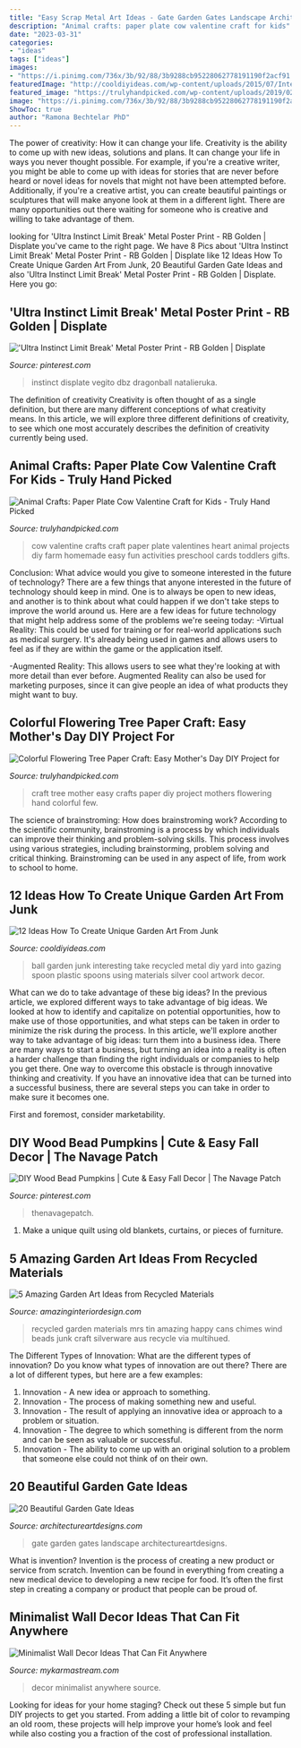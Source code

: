 ```yaml
---
title: "Easy Scrap Metal Art Ideas - Gate Garden Gates Landscape Architectureartdesigns"
description: "Animal crafts: paper plate cow valentine craft for kids"
date: "2023-03-31"
categories:
- "ideas"
tags: ["ideas"]
images:
- "https://i.pinimg.com/736x/3b/92/88/3b9288cb95228062778191190f2acf91.jpg"
featuredImage: "http://cooldiyideas.com/wp-content/uploads/2015/07/Interesting-Take-on-the-Gazing-Ball.jpg"
featured_image: "https://trulyhandpicked.com/wp-content/uploads/2019/02/paper-plate-cow-valentine-craft-for-kids-crafty-morning-1550725303g48kn.png"
image: "https://i.pinimg.com/736x/3b/92/88/3b9288cb95228062778191190f2acf91.jpg"
ShowToc: true
author: "Ramona Bechtelar PhD"
---
```



The power of creativity: How it can change your life.
Creativity is the ability to come up with new ideas, solutions and plans. It can change your life in ways you never thought possible. For example, if you're a creative writer, you might be able to come up with ideas for stories that are never before heard or novel ideas for novels that might not have been attempted before. Additionally, if you're a creative artist, you can create beautiful paintings or sculptures that will make anyone look at them in a different light. There are many opportunities out there waiting for someone who is creative and willing to take advantage of them.

	

		
looking for &#039;Ultra Instinct Limit Break&#039; Metal Poster Print - RB Golden | Displate you've came to the right page. We have 8 Pics about &#039;Ultra Instinct Limit Break&#039; Metal Poster Print - RB Golden | Displate like 12 Ideas How To Create Unique Garden Art From Junk, 20 Beautiful Garden Gate Ideas and also &#039;Ultra Instinct Limit Break&#039; Metal Poster Print - RB Golden | Displate. Here you go:
		
    
## &#039;Ultra Instinct Limit Break&#039; Metal Poster Print - RB Golden | Displate

<img loading=lazy src="https://i.pinimg.com/736x/3b/92/88/3b9288cb95228062778191190f2acf91.jpg" onerror="this.onerror=null;this.src='https://tse3.mm.bing.net/th?id=OIP.4iLXAv5t6bEbZ1i3QQvrJwHaKX&amp;pid=15.1';" alt="&#039;Ultra Instinct Limit Break&#039; Metal Poster Print - RB Golden | Displate">

_Source: pinterest.com_

>instinct displate vegito dbz dragonball natalieruka. 

	

The definition of creativity
Creativity is often thought of as a single definition, but there are many different conceptions of what creativity means. In this article, we will explore three different definitions of creativity, to see which one most accurately describes the definition of creativity currently being used.

    
## Animal Crafts: Paper Plate Cow Valentine Craft For Kids - Truly Hand Picked

<img loading=lazy src="https://trulyhandpicked.com/wp-content/uploads/2019/02/paper-plate-cow-valentine-craft-for-kids-crafty-morning-1550725303g48kn.png" onerror="this.onerror=null;this.src='https://tse2.mm.bing.net/th?id=OIP.MzlFxiNEbZHSxvPOefvmKQHaLd&amp;pid=15.1';" alt="Animal Crafts: Paper Plate Cow Valentine Craft for Kids - Truly Hand Picked">

_Source: trulyhandpicked.com_

>cow valentine crafts craft paper plate valentines heart animal projects diy farm homemade easy fun activities preschool cards toddlers gifts. 

	

Conclusion: What advice would you give to someone interested in the future of technology?
There are a few things that anyone interested in the future of technology should keep in mind. One is to always be open to new ideas, and another is to think about what could happen if we don't take steps to improve the world around us. Here are a few ideas for future technology that might help address some of the problems we're seeing today: 
-Virtual Reality: This could be used for training or for real-world applications such as medical surgery. It's already being used in games and allows users to feel as if they are within the game or the application itself. 

-Augmented Reality: This allows users to see what they're looking at with more detail than ever before. Augmented Reality can also be used for marketing purposes, since it can give people an idea of what products they might want to buy.

    
## Colorful Flowering Tree Paper Craft: Easy Mother&#039;s Day DIY Project For

<img loading=lazy src="https://trulyhandpicked.com/wp-content/uploads/2019/03/krokotak-flowering-tree-from-a-kids-hand-1552290480k4ng8.jpg" onerror="this.onerror=null;this.src='https://tse2.mm.bing.net/th?id=OIP.vwrsAxM9LGQF04kIywQ45QHaLE&amp;pid=15.1';" alt="Colorful Flowering Tree Paper Craft: Easy Mother&#039;s Day DIY Project for">

_Source: trulyhandpicked.com_

>craft tree mother easy crafts paper diy project mothers flowering hand colorful few. 

	

The science of brainstroming: How does brainstroming work?
According to the scientific community, brainstroming is a process by which individuals can improve their thinking and problem-solving skills. This process involves using various strategies, including brainstorming, problem solving and critical thinking. Brainstroming can be used in any aspect of life, from work to school to home.

    
## 12 Ideas How To Create Unique Garden Art From Junk

<img loading=lazy src="http://cooldiyideas.com/wp-content/uploads/2015/07/Interesting-Take-on-the-Gazing-Ball.jpg" onerror="this.onerror=null;this.src='https://tse2.mm.bing.net/th?id=OIP.ris3KUIgKEKBrlz3SQkAwAAAAA&amp;pid=15.1';" alt="12 Ideas How To Create Unique Garden Art From Junk">

_Source: cooldiyideas.com_

>ball garden junk interesting take recycled metal diy yard into gazing spoon plastic spoons using materials silver cool artwork decor. 

	

What can we do to take advantage of these big ideas?
In the previous article, we explored different ways to take advantage of big ideas. We looked at how to identify and capitalize on potential opportunities, how to make use of those opportunities, and what steps can be taken in order to minimize the risk during the process. In this article, we'll explore another way to take advantage of big ideas: turn them into a business idea.
There are many ways to start a business, but turning an idea into a reality is often a harder challenge than finding the right individuals or companies to help you get there. One way to overcome this obstacle is through innovative thinking and creativity. If you have an innovative idea that can be turned into a successful business, there are several steps you can take in order to make sure it becomes one. 

First and foremost, consider marketability.

    
## DIY Wood Bead Pumpkins | Cute &amp; Easy Fall Decor | The Navage Patch

<img loading=lazy src="https://i.pinimg.com/736x/8d/e8/ea/8de8ea54948c32b378cb9aeb6e3b6e6e.jpg" onerror="this.onerror=null;this.src='https://tse1.mm.bing.net/th?id=OIP.RcWe9qPWn-k2qXc1m9tEKQHaKE&amp;pid=15.1';" alt="DIY Wood Bead Pumpkins | Cute &amp; Easy Fall Decor | The Navage Patch">

_Source: pinterest.com_

>thenavagepatch. 

	

1. Make a unique quilt using old blankets, curtains, or pieces of furniture.

    
## 5 Amazing Garden Art Ideas From Recycled Materials

<img loading=lazy src="http://www.amazinginteriordesign.com/wp-content/uploads/2014/05/58.jpg" onerror="this.onerror=null;this.src='https://tse1.mm.bing.net/th?id=OIP.pB2wgG7R0G2cCM8aWxX3qgHaLJ&amp;pid=15.1';" alt="5 Amazing Garden Art Ideas from Recycled Materials">

_Source: amazinginteriordesign.com_

>recycled garden materials mrs tin amazing happy cans chimes wind beads junk craft silverware aus recycle via multihued. 

	

The Different Types of Innovation: What are the different types of innovation?
Do you know what types of innovation are out there? There are a lot of different types, but here are a few examples: 
1. Innovation - A new idea or approach to something. 
2. Innovation - The process of making something new and useful. 
3. Innovation - The result of applying an innovative idea or approach to a problem or situation. 
4. Innovation - The degree to which something is different from the norm and can be seen as valuable or successful. 
5. Innovation - The ability to come up with an original solution to a problem that someone else could not think of on their own.

    
## 20 Beautiful Garden Gate Ideas

<img loading=lazy src="https://www.architectureartdesigns.com/wp-content/uploads/2013/03/Gates-ArchitectureArtDesigns-3.jpg" onerror="this.onerror=null;this.src='https://tse4.mm.bing.net/th?id=OIP.0Tn1q6u9wwBFjB7gU21DKwHaLH&amp;pid=15.1';" alt="20 Beautiful Garden Gate Ideas">

_Source: architectureartdesigns.com_

>gate garden gates landscape architectureartdesigns. 

	

What is invention?
Invention is the process of creating a new product or service from scratch. Invention can be found in everything from creating a new medical device to developing a new recipe for food. It’s often the first step in creating a company or product that people can be proud of.

    
## Minimalist Wall Decor Ideas That Can Fit Anywhere

<img loading=lazy src="http://mykarmastream.com/wp-content/uploads/2018/02/minimalist-wall-decor-7-.jpg" onerror="this.onerror=null;this.src='https://tse3.mm.bing.net/th?id=OIP.HdGyGqeFL-psd2CANJKbrgHaLG&amp;pid=15.1';" alt="Minimalist Wall Decor Ideas That Can Fit Anywhere">

_Source: mykarmastream.com_

>decor minimalist anywhere source. 

	

Looking for ideas for your home staging? Check out these 5 simple but fun DIY projects to get you started. From adding a little bit of color to revamping an old room, these projects will help improve your home’s look and feel while also costing you a fraction of the cost of professional installation.

